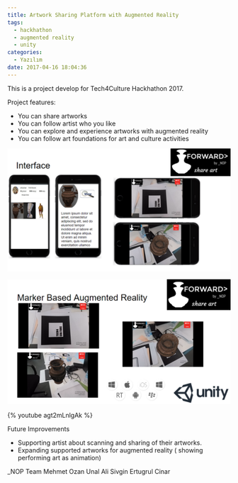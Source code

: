 ```yaml
---
title: Artwork Sharing Platform with Augmented Reality
tags:
  - hackhathon
  - augmented reality
  - unity
categories:
  - Yazılım
date: 2017-04-16 18:04:36
---
```


This is a project develop for Tech4Culture Hackhathon 2017.  

Project features:
- You can share artworks
- You can follow artist who you like
- You can explore and experience artworks with augmented reality
- You can follow art foundations for art and culture activities

![image](/images/1521977188211.png)

![image](/images/1521977228493.png)

{% youtube agt2mLnlgAk %}


Future Improvements
- Supporting artist about scanning and sharing of their artworks.
- Expanding supported artworks for augmented reality ( showing performing art as animation)


_NOP Team
Mehmet Ozan Unal
Ali Sivgin
Ertugrul Cinar
